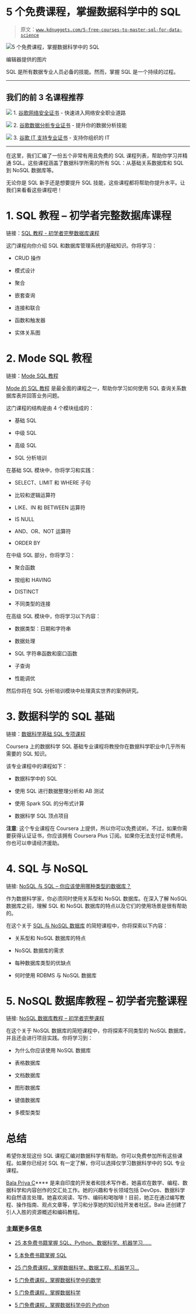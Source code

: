 # 5 个免费课程，掌握数据科学中的 SQL

> 原文：[`www.kdnuggets.com/5-free-courses-to-master-sql-for-data-science`](https://www.kdnuggets.com/5-free-courses-to-master-sql-for-data-science)

![5 个免费课程，掌握数据科学中的 SQL ](img/f673af47f2cc42cbceed42c8000c5714.png)

编辑器提供的图片

SQL 是所有数据专业人员必备的技能。然而，掌握 SQL 是一个持续的过程。

* * *

## 我们的前 3 名课程推荐

![](img/0244c01ba9267c002ef39d4907e0b8fb.png) 1\. [谷歌网络安全证书](https://www.kdnuggets.com/google-cybersecurity) - 快速进入网络安全职业道路

![](img/e225c49c3c91745821c8c0368bf04711.png) 2\. [谷歌数据分析专业证书](https://www.kdnuggets.com/google-data-analytics) - 提升你的数据分析技能

![](img/0244c01ba9267c002ef39d4907e0b8fb.png) 3\. [谷歌 IT 支持专业证书](https://www.kdnuggets.com/google-itsupport) - 支持你组织的 IT

* * *

在这里，我们汇编了一份五个非常有用且免费的 SQL 课程列表，帮助你学习并精通 SQL。这些课程涵盖了数据科学所需的所有 SQL：从基础关系数据库和 SQL 到 NoSQL 数据库等。

无论你是 SQL 新手还是想要提升 SQL 技能，这些课程都将帮助你提升水平。让我们来看看这些课程吧！

# 1\. SQL 教程 – 初学者完整数据库课程

链接：[SQL 教程 - 初学者完整数据库课程](https://www.youtube.com/watch?v=HXV3zeQKqGY)

这门课程向你介绍 SQL 和数据库管理系统的基础知识。你将学习：

+   CRUD 操作

+   模式设计

+   聚合

+   嵌套查询

+   连接和联合

+   函数和触发器

+   实体关系图

# 2\. Mode SQL 教程

链接：[Mode SQL 教程](https://mode.com/sql-tutorial)

[Mode 的 SQL 教程](https://mode.com/sql-tutorial) 是最全面的课程之一，帮助你学习如何使用 SQL 查询关系数据库表并回答业务问题。

这门课程的结构是由 4 个模块组成的：

+   基础 SQL

+   中级 SQL

+   高级 SQL

+   SQL 分析培训

在基础 SQL 模块中，你将学习和实践：

+   SELECT、LIMIT 和 WHERE 子句

+   比较和逻辑运算符

+   LIKE、IN 和 BETWEEN 运算符

+   IS NULL

+   AND、OR、NOT 运算符

+   ORDER BY

在中级 SQL 部分，你将学习：

+   聚合函数

+   按组和 HAVING

+   DISTINCT

+   不同类型的连接

在高级 SQL 模块中，你将学习以下内容：

+   数据类型：日期和字符串

+   数据处理

+   SQL 字符串函数和窗口函数

+   子查询

+   性能调优

然后你将在 SQL 分析培训模块中处理真实世界的案例研究。

# 3\. 数据科学的 SQL 基础

链接：[数据科学基础 SQL 专项课程](https://www.coursera.org/specializations/learn-sql-basics-data-science)

Coursera 上的数据科学 SQL 基础专业课程将教授你在数据科学职业中几乎所有需要的 SQL 知识。

该专业课程中的课程如下：

+   数据科学中的 SQL

+   使用 SQL 进行数据整理分析和 AB 测试

+   使用 Spark SQL 的分布式计算

+   数据科学 SQL 顶点项目

**注意**: 这个专业课程在 Coursera 上提供，所以你可以免费试听。不过，如果你需要获得认证证书，你应该拥有 Coursera Plus 订阅。如果你无法支付证书费用，你也可以申请经济援助。

# 4\. SQL 与 NoSQL

链接: [NoSQL 与 SQL – 你应该使用哪种类型的数据库？](https://www.youtube.com/watch?v=FzlpwoeSrE0)

作为数据科学家，你必须同时使用关系型和 NoSQL 数据库。在深入了解 NoSQL 数据库之前，理解 SQL 和 NoSQL 数据库的特点以及它们的使用场景是很有帮助的。

在这个关于 [SQL 与 NoSQL 数据库](https://www.youtube.com/watch?v=FzlpwoeSrE0) 的简短课程中，你将探索以下内容：

+   关系型和 NoSQL 数据库的特点

+   NoSQL 数据库的需求

+   每种数据库类型的优缺点

+   何时使用 RDBMS 与 NoSQL 数据库

# 5\. NoSQL 数据库教程 – 初学者完整课程

链接: [NoSQL 数据库教程 – 初学者完整课程](https://www.youtube.com/watch?v=xh4gy1lbL2k)

在这个关于 NoSQL 数据库的简短课程中，你将探索不同类型的 NoSQL 数据库，并且还会进行项目实践。你将学习到：

+   为什么你应该使用 NoSQL 数据库

+   表格数据库

+   文档数据库

+   图形数据库

+   键值数据库

+   多模型类型

# 总结

希望你发现这份 SQL 课程汇编对数据科学有帮助。你可以免费参加所有这些课程。如果你已经对 SQL 有一定了解，你可以选择仅学习数据科学中的 SQL 专业课程。

**[](https://twitter.com/balawc27)**[Bala Priya C](https://www.kdnuggets.com/wp-content/uploads/bala-priya-author-image-update-230821.jpg)**** 是来自印度的开发者和技术写作者。她喜欢在数学、编程、数据科学和内容创作的交汇处工作。她的兴趣和专长领域包括 DevOps、数据科学和自然语言处理。她喜欢阅读、写作、编码和喝咖啡！目前，她正在通过编写教程、操作指南、观点文章等，学习和分享她的知识给开发者社区。Bala 还创建了引人入胜的资源概述和编码教程。

### 主题更多信息

+   [25 本免费书籍掌握 SQL、Python、数据科学、机器学习……](https://www.kdnuggets.com/25-free-books-to-master-sql-python-data-science-machine-learning-and-natural-language-processing)

+   [5 本免费书籍掌握 SQL](https://www.kdnuggets.com/5-free-books-to-master-sql)

+   [25 门免费课程，掌握数据科学、数据工程、机器学习…](https://www.kdnuggets.com/25-free-courses-to-master-data-science-data-engineering-machine-learning-mlops-and-generative-ai)

+   [5 门免费课程，掌握数据科学中的数学](https://www.kdnuggets.com/5-free-courses-to-master-math-for-data-science)

+   [5 门免费课程，掌握数据科学](https://www.kdnuggets.com/5-free-courses-to-master-data-science)

+   [5 门免费课程，掌握数据科学中的 Python](https://www.kdnuggets.com/5-free-courses-to-master-python-for-data-science)
